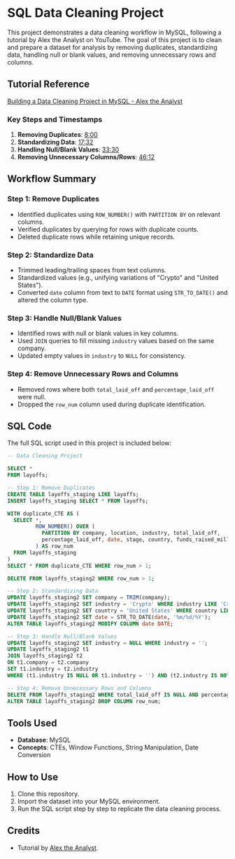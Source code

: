 # SQL Data Cleaning Project

This project demonstrates a data cleaning workflow in MySQL, following a tutorial by Alex the Analyst on YouTube. The goal of this project is to clean and prepare a dataset for analysis by removing duplicates, standardizing data, handling null or blank values, and removing unnecessary rows and columns.

## Tutorial Reference
[Building a Data Cleaning Project in MySQL - Alex the Analyst](https://www.youtube.com/watch?v=4UltKCnnnTA)

### Key Steps and Timestamps
1. **Removing Duplicates**: [8:00](https://www.youtube.com/watch?v=4UltKCnnnTA&t=480s)
2. **Standardizing Data**: [17:32](https://www.youtube.com/watch?v=4UltKCnnnTA&t=1052s)
3. **Handling Null/Blank Values**: [33:30](https://www.youtube.com/watch?v=4UltKCnnnTA&t=2010s)
4. **Removing Unnecessary Columns/Rows**: [46:12](https://www.youtube.com/watch?v=4UltKCnnnTA&t=2772s)

## Workflow Summary

### Step 1: Remove Duplicates
- Identified duplicates using `ROW_NUMBER()` with `PARTITION BY` on relevant columns.
- Verified duplicates by querying for rows with duplicate counts.
- Deleted duplicate rows while retaining unique records.

### Step 2: Standardize Data
- Trimmed leading/trailing spaces from text columns.
- Standardized values (e.g., unifying variations of "Crypto" and "United States").
- Converted `date` column from text to `DATE` format using `STR_TO_DATE()` and altered the column type.

### Step 3: Handle Null/Blank Values
- Identified rows with null or blank values in key columns.
- Used `JOIN` queries to fill missing `industry` values based on the same company.
- Updated empty values in `industry` to `NULL` for consistency.

### Step 4: Remove Unnecessary Rows and Columns
- Removed rows where both `total_laid_off` and `percentage_laid_off` were null.
- Dropped the `row_num` column used during duplicate identification.

## SQL Code
The full SQL script used in this project is included below:

```sql
-- Data Cleaning Project

SELECT *
FROM layoffs;

-- Step 1: Remove Duplicates
CREATE TABLE layoffs_staging LIKE layoffs;
INSERT layoffs_staging SELECT * FROM layoffs;

WITH duplicate_CTE AS (
  SELECT *,
         ROW_NUMBER() OVER (
           PARTITION BY company, location, industry, total_laid_off, 
           percentage_laid_off, date, stage, country, funds_raised_millions
         ) AS row_num
  FROM layoffs_staging
)
SELECT * FROM duplicate_CTE WHERE row_num > 1;

DELETE FROM layoffs_staging2 WHERE row_num > 1;

-- Step 2: Standardizing Data
UPDATE layoffs_staging2 SET company = TRIM(company);
UPDATE layoffs_staging2 SET industry = 'Crypto' WHERE industry LIKE 'Crypto%';
UPDATE layoffs_staging2 SET country = 'United States' WHERE country LIKE 'United States%';
UPDATE layoffs_staging2 SET date = STR_TO_DATE(date, '%m/%d/%Y');
ALTER TABLE layoffs_staging2 MODIFY COLUMN date DATE;

-- Step 3: Handle Null/Blank Values
UPDATE layoffs_staging2 SET industry = NULL WHERE industry = '';
UPDATE layoffs_staging2 t1
JOIN layoffs_staging2 t2
ON t1.company = t2.company
SET t1.industry = t2.industry
WHERE (t1.industry IS NULL OR t1.industry = '') AND (t2.industry IS NOT NULL);

-- Step 4: Remove Unnecessary Rows and Columns
DELETE FROM layoffs_staging2 WHERE total_laid_off IS NULL AND percentage_laid_off IS NULL;
ALTER TABLE layoffs_staging2 DROP COLUMN row_num;
```

## Tools Used
- **Database**: MySQL
- **Concepts**: CTEs, Window Functions, String Manipulation, Date Conversion

## How to Use
1. Clone this repository.
2. Import the dataset into your MySQL environment.
3. Run the SQL script step by step to replicate the data cleaning process.

## Credits
- Tutorial by [Alex the Analyst](https://www.youtube.com/@AlextheAnalyst).
